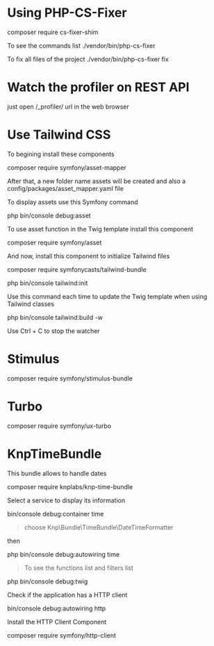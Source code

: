 # Using PHP-CS-Fixer

composer require cs-fixer-shim

To see the commands list
./vendor/bin/php-cs-fixer

To fix all files of the project
./vendor/bin/php-cs-fixer fix


# Watch the profiler on REST API
just open /_profiler/ url in the web browser


# Use Tailwind CSS

To begining install these components


composer require symfony/asset-mapper

After that, a new folder name assets will be created and also a config/packages/asset_mapper.yaml file

To display assets use this Symfony command

php bin/console debug:asset


To use asset function in the Twig template install this component

composer require symfony/asset


And now, install this component to initialize Tailwind files

composer require symfonycasts/tailwind-bundle

php bin/console tailwind:init


Use this command each time to update the Twig template when using Tailwind classes

php bin/console tailwind:build -w

Use Ctrl + C to stop the watcher


# Stimulus

composer require symfony/stimulus-bundle



# Turbo

composer require symfony/ux-turbo



# KnpTimeBundle

This bundle allows to handle dates

composer require knplabs/knp-time-bundle


Select a service to display its information

bin/console debug:container time

> choose Knp\Bundle\TimeBundle\DateTimeFormatter

then

php bin/console debug:autowiring time

> To see the functions list and filters list

php bin/console debug:twig


Check if the application has a HTTP client

bin/console debug:autowiring http



Install the HTTP Client Component

composer require symfony/http-client